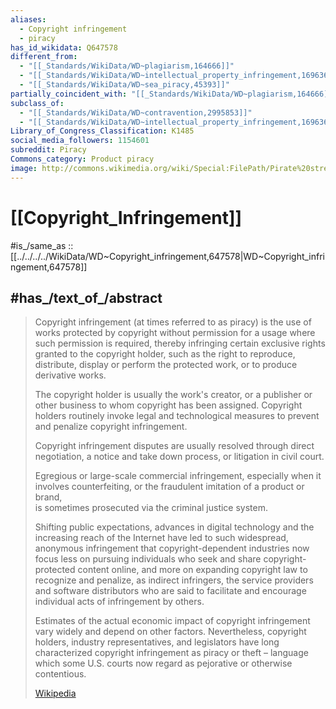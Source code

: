 ```yaml
---
aliases:
  - Copyright infringement
  - piracy
has_id_wikidata: Q647578
different_from:
  - "[[_Standards/WikiData/WD~plagiarism,164666]]"
  - "[[_Standards/WikiData/WD~intellectual_property_infringement,16963602]]"
  - "[[_Standards/WikiData/WD~sea_piracy,45393]]"
partially_coincident_with: "[[_Standards/WikiData/WD~plagiarism,164666]]"
subclass_of:
  - "[[_Standards/WikiData/WD~contravention,2995853]]"
  - "[[_Standards/WikiData/WD~intellectual_property_infringement,16963602]]"
Library_of_Congress_Classification: K1485
social_media_followers: 1154601
subreddit: Piracy
Commons_category: Product piracy
image: http://commons.wikimedia.org/wiki/Special:FilePath/Pirate%20street%20vendor.jpg
---
```


# [[Copyright_Infringement]] 

#is_/same_as :: [[../../../../WikiData/WD~Copyright_infringement,647578|WD~Copyright_infringement,647578]] 

## #has_/text_of_/abstract 

> Copyright infringement (at times referred to as piracy) is the use of works protected by copyright 
> without permission for a usage where such permission is required, 
> thereby infringing certain exclusive rights granted to the copyright holder, 
> such as the right to reproduce, distribute, display or perform the protected work, 
> or to produce derivative works. 
> 
> The copyright holder is usually the work's creator, or a publisher 
> or other business to whom copyright has been assigned. 
> Copyright holders routinely invoke legal and technological measures 
> to prevent and penalize copyright infringement.
>
> Copyright infringement disputes are usually resolved through direct negotiation, 
> a notice and take down process, or litigation in civil court. 
> 
> Egregious or large-scale commercial infringement, 
> especially when it involves counterfeiting, or the fraudulent imitation of a product or brand,  
> is sometimes prosecuted via the criminal justice system. 
> 
> Shifting public expectations, advances in digital technology 
> and the increasing reach of the Internet have led to such widespread, anonymous infringement 
> that copyright-dependent industries now focus less on pursuing individuals 
> who seek and share copyright-protected content online, 
> and more on expanding copyright law to recognize and penalize, as indirect infringers, 
> the service providers and software distributors 
> who are said to facilitate and encourage individual acts of infringement by others.
>
> Estimates of the actual economic impact of copyright infringement vary widely and depend on other factors. 
> Nevertheless, copyright holders, industry representatives, 
> and legislators have long characterized copyright infringement as piracy or theft – 
> language which some U.S. courts now regard as pejorative or otherwise contentious.
>
> [Wikipedia](https://en.wikipedia.org/wiki/Copyright%20infringement) 


